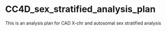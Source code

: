 # CC4D_sex_stratified_analysis_plan
This is an analysis plan for CAD X-chr and autosomal sex stratified analysis 

